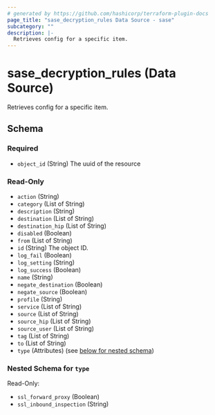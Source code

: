 ```yaml
---
# generated by https://github.com/hashicorp/terraform-plugin-docs
page_title: "sase_decryption_rules Data Source - sase"
subcategory: ""
description: |-
  Retrieves config for a specific item.
---
```


# sase_decryption_rules (Data Source)

Retrieves config for a specific item.



<!-- schema generated by tfplugindocs -->
## Schema

### Required

- `object_id` (String) The uuid of the resource

### Read-Only

- `action` (String)
- `category` (List of String)
- `description` (String)
- `destination` (List of String)
- `destination_hip` (List of String)
- `disabled` (Boolean)
- `from` (List of String)
- `id` (String) The object ID.
- `log_fail` (Boolean)
- `log_setting` (String)
- `log_success` (Boolean)
- `name` (String)
- `negate_destination` (Boolean)
- `negate_source` (Boolean)
- `profile` (String)
- `service` (List of String)
- `source` (List of String)
- `source_hip` (List of String)
- `source_user` (List of String)
- `tag` (List of String)
- `to` (List of String)
- `type` (Attributes) (see [below for nested schema](#nestedatt--type))

<a id="nestedatt--type"></a>
### Nested Schema for `type`

Read-Only:

- `ssl_forward_proxy` (Boolean)
- `ssl_inbound_inspection` (String)


